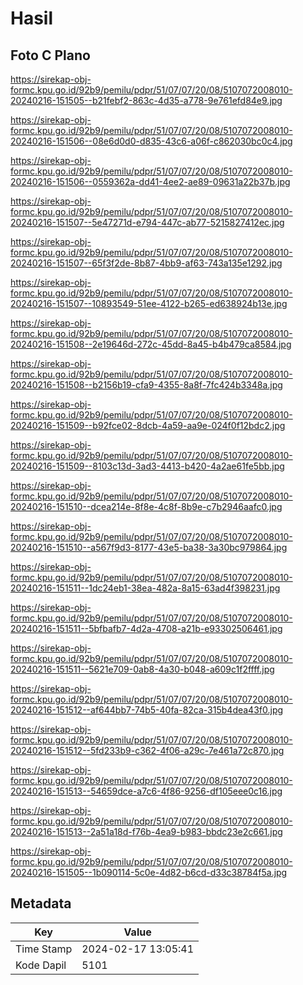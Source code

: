 # Hasil

## Foto C Plano

https://sirekap-obj-formc.kpu.go.id/92b9/pemilu/pdpr/51/07/07/20/08/5107072008010-20240216-151505--b21febf2-863c-4d35-a778-9e761efd84e9.jpg

https://sirekap-obj-formc.kpu.go.id/92b9/pemilu/pdpr/51/07/07/20/08/5107072008010-20240216-151506--08e6d0d0-d835-43c6-a06f-c862030bc0c4.jpg

https://sirekap-obj-formc.kpu.go.id/92b9/pemilu/pdpr/51/07/07/20/08/5107072008010-20240216-151506--0559362a-dd41-4ee2-ae89-09631a22b37b.jpg

https://sirekap-obj-formc.kpu.go.id/92b9/pemilu/pdpr/51/07/07/20/08/5107072008010-20240216-151507--5e47271d-e794-447c-ab77-5215827412ec.jpg

https://sirekap-obj-formc.kpu.go.id/92b9/pemilu/pdpr/51/07/07/20/08/5107072008010-20240216-151507--65f3f2de-8b87-4bb9-af63-743a135e1292.jpg

https://sirekap-obj-formc.kpu.go.id/92b9/pemilu/pdpr/51/07/07/20/08/5107072008010-20240216-151507--10893549-51ee-4122-b265-ed638924b13e.jpg

https://sirekap-obj-formc.kpu.go.id/92b9/pemilu/pdpr/51/07/07/20/08/5107072008010-20240216-151508--2e19646d-272c-45dd-8a45-b4b479ca8584.jpg

https://sirekap-obj-formc.kpu.go.id/92b9/pemilu/pdpr/51/07/07/20/08/5107072008010-20240216-151508--b2156b19-cfa9-4355-8a8f-7fc424b3348a.jpg

https://sirekap-obj-formc.kpu.go.id/92b9/pemilu/pdpr/51/07/07/20/08/5107072008010-20240216-151509--b92fce02-8dcb-4a59-aa9e-024f0f12bdc2.jpg

https://sirekap-obj-formc.kpu.go.id/92b9/pemilu/pdpr/51/07/07/20/08/5107072008010-20240216-151509--8103c13d-3ad3-4413-b420-4a2ae61fe5bb.jpg

https://sirekap-obj-formc.kpu.go.id/92b9/pemilu/pdpr/51/07/07/20/08/5107072008010-20240216-151510--dcea214e-8f8e-4c8f-8b9e-c7b2946aafc0.jpg

https://sirekap-obj-formc.kpu.go.id/92b9/pemilu/pdpr/51/07/07/20/08/5107072008010-20240216-151510--a567f9d3-8177-43e5-ba38-3a30bc979864.jpg

https://sirekap-obj-formc.kpu.go.id/92b9/pemilu/pdpr/51/07/07/20/08/5107072008010-20240216-151511--1dc24eb1-38ea-482a-8a15-63ad4f398231.jpg

https://sirekap-obj-formc.kpu.go.id/92b9/pemilu/pdpr/51/07/07/20/08/5107072008010-20240216-151511--5bfbafb7-4d2a-4708-a21b-e93302506461.jpg

https://sirekap-obj-formc.kpu.go.id/92b9/pemilu/pdpr/51/07/07/20/08/5107072008010-20240216-151511--5621e709-0ab8-4a30-b048-a609c1f2ffff.jpg

https://sirekap-obj-formc.kpu.go.id/92b9/pemilu/pdpr/51/07/07/20/08/5107072008010-20240216-151512--af644bb7-74b5-40fa-82ca-315b4dea43f0.jpg

https://sirekap-obj-formc.kpu.go.id/92b9/pemilu/pdpr/51/07/07/20/08/5107072008010-20240216-151512--5fd233b9-c362-4f06-a29c-7e461a72c870.jpg

https://sirekap-obj-formc.kpu.go.id/92b9/pemilu/pdpr/51/07/07/20/08/5107072008010-20240216-151513--54659dce-a7c6-4f86-9256-df105eee0c16.jpg

https://sirekap-obj-formc.kpu.go.id/92b9/pemilu/pdpr/51/07/07/20/08/5107072008010-20240216-151513--2a51a18d-f76b-4ea9-b983-bbdc23e2c661.jpg

https://sirekap-obj-formc.kpu.go.id/92b9/pemilu/pdpr/51/07/07/20/08/5107072008010-20240216-151505--1b090114-5c0e-4d82-b6cd-d33c38784f5a.jpg


## Metadata

| Key        | Value               |
| ---------- | ------------------- |
| Time Stamp | 2024-02-17 13:05:41 |
| Kode Dapil | 5101                |



